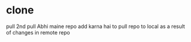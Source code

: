 # clone
pull
2nd pull
Abhi maine repo add karna hai to pull repo to local as a result of changes in remote repo

